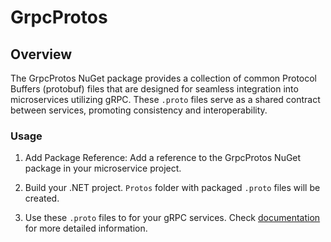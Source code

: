 # GrpcProtos

## Overview
The GrpcProtos NuGet package provides a collection of common Protocol Buffers (protobuf) files that are designed for seamless integration into microservices utilizing gRPC. These `.proto` files serve as a shared contract between services, promoting consistency and interoperability.

### Usage

1. Add Package Reference: Add a reference to the GrpcProtos NuGet package in your microservice project.

2. Build your .NET project. `Protos` folder with packaged `.proto` files will be created.

3. Use these `.proto` files to for your gRPC services. Check [documentation](https://learn.microsoft.com/en-us/aspnet/core/grpc/basics?view=aspnetcore-8.0) for more detailed information.